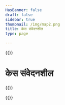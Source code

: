 ```yaml
---
HasBanner: false
draft: false
sidebar: true
thumbnail: /img/map2.png
title: केस संवेदनशील
type: page

---
```

{{<content-start >}}
# केस संवेदनशील
{{<usecases >}}

{{<content-end >}}
